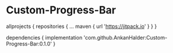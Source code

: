 # Custom-Progress-Bar

allprojects {
		repositories {
			...
			maven { url 'https://jitpack.io' }
		}
	}
  
  dependencies {
	        implementation 'com.github.AnkanHalder:Custom-Progress-Bar:0.1.0'
	}
